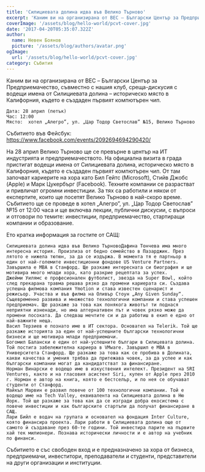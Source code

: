 ```yaml
---
title: 'Силициевата долина идва във Велико Търново'
excerpt: 'Каним ви на организирана от BEC – Български Център за Предприемачество, съвместно с нашия клуб, среща-дискусия с водещи имена от Силициевата долина – историческо място в Калифорния, където е създаден първият компютърен чип.'
coverImage: '/assets/blog/hello-world/pcvt-cover.jpg'
date: '2017-04-20T05:35:07.322Z'
author:
  name: Невен Боянов
  picture: '/assets/blog/authors/avatar.png'
ogImage:
  url: '/assets/blog/hello-world/pcvt-cover.jpg'
category: Събития
---
```

Каним ви на организирана от BEC – Български Център за Предприемачество, съвместно с нашия клуб, среща-дискусия с водещи имена от Силициевата долина – историческо място в Калифорния, където е създаден първият компютърен чип.

    Дата: 28 април (петък)
    Час: 12:00
    Място:  хотел „Алегро”, ул. „Цар Тодор Светослав” №15, Велико Търново

Събитието във Фейсбук: https://www.facebook.com/events/2092694694290420/

На 28 април Велико Търново ще се превърне в център на ИТ индустрията и предприемачеството. На официална визита в града пристигат водещи имена от Силициевата долина, историческо място в Калифорния, където е създаден първият компютърен чип. От там започват кариерите на хора като Бил Гейтс (Microsoft), Стийв Джобс (Apple) и Марк Цукербърг (Facebook). Техните компании се разрастват и привличат огромни инвестиции. За тях са работили и някои от експертите, които ще посетят Велико Търново в най-скоро време. Събитието ще се проведе в хотел „Алегро”, ул. „Цар Тодор Светослав” №15 от 12:00 часа и ще включва лекции, публични дискусии, с въпроси и отговори по темите: инвестиции, предприемачество, стартиращи компании и образование.

Ето кратка информация за гостите от САЩ:

    Силициевата долина идва във Велико ТърновоДафина Тончева има много интересна история. Произлиза от бедно семейство в Пазарджик. През лятото е нижела тютюн, за да се издържа. В момента тя е партньор в един от най-големите инвестиционни фондове US Venture Partners. Завършила е MBA в Станфорд. Ще разкаже интересната си биография и ще мотивира много млади хора, като разкрие рецептата за успех.
    Джейми Уилямс е професионален футболист, звезда на Super Bowl, който след прекарана травма решава рязко да промени кариерата си. Създава успешна филмова компания Ymotion и става известен сценарист и режисьор. Участва и във филма на Оливър Стоун „Any Given Sunday“. Същевременно развива и множество технологични компании и става успешен предприемач. Ще разкаже за това как понякога животът ти поднася неприятни изненади, но има алтернативен път и човек рязко може да промени посоката. Да следваш мечтите си и да работиш в екип е едно от най-важните неща.
    Васил Терзиев е познато име в ИТ сектора. Основател на Telerik. Той ще разкаже историята за един от най-успешните български технологични бизнеси и ще мотивира млади предприемачи.
    Богомил Балански е един от най-успешните българи в Силицевата долина. Той постига забележителна кариера в VMware. Завършил е MBA в Университета Станфорд. Ще разкаже за това как се пробива в Долината, какви качества и умения трябва да притежава човек, за да успее и как български компании могат да кандидатстват за финансиране.
    Норман Винарски e водещо име в изкуствения интелект. Президент на SRI Ventures, както и на гласовия асистент Siri, купен от Apple през 2010 г. Норман е автор на книга, която е бестселър, и по нея се обучават студенти от Станфорд.
    Майкъл Марвин е развил повече от 100 технологични компании. Той е водещо име на Tech Valley, еквивалента на Силициевата долина в Ню Йорк. Той ще разкаже за това как да се изгради добра екосистема с повече инвестиции и как българските стартъпи да получат финансиране в САЩ.
    Лари Бийл е водач на групата и основател на фондация Inter Culture, която финансира проекта. Лари работи в Силициевата долина още от самото ѝ създаване през 60-те години. Той инвестира парите на първите хай тек милионери. Познава исторически личности и е автор на учебник по финанси.

Събитието е със свободен вход и е предназначено за хора от бизнеса, предприемачи, инвеститори, преподаватели и студенти, представители на други организации и институции.

